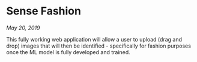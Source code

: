 # Sense Fashion

*May 20, 2019*

This fully working web application will allow a user to upload (drag and drop) images that will then be identified - specifically for fashion purposes once the ML model is fully developed and trained.